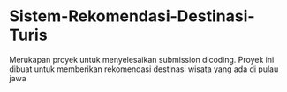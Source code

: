 # Sistem-Rekomendasi-Destinasi-Turis
Merukapan proyek untuk menyelesaikan submission dicoding. Proyek ini dibuat untuk memberikan rekomendasi destinasi wisata yang ada di pulau jawa
